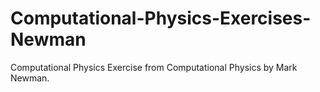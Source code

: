 # Computational-Physics-Exercises-Newman

Computational Physics Exercise from Computational Physics by Mark Newman.
